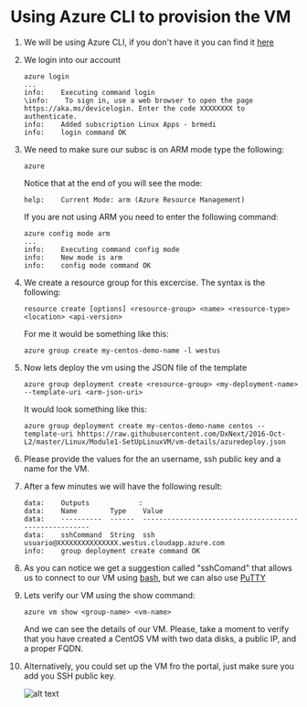 # Using Azure CLI to provision the VM

1. We will be using Azure CLI, if you don't have it you can find it [here](https://azure.microsoft.com/en-us/documentation/articles/xplat-cli-install/)
1. We login into our account
    ```Shell
    azure login
    ...
    info:    Executing command login
    \info:    To sign in, use a web browser to open the page https://aka.ms/devicelogin. Enter the code XXXXXXXX to authenticate.
    info:    Added subscription Linux Apps - brmedi
    info:    login command OK
    ```
1. We need to make sure our subsc is on ARM mode type the following:
    ```Shell
    azure
    ```
    Notice that at the end of you will see the mode:
    ```Shell
    help:    Current Mode: arm (Azure Resource Management)
    ```
    If you are not using ARM you need to enter the following command:
    ```Shell
    azure config mode arm
    ...
    info:    Executing command config mode
    info:    New mode is arm
    info:    config mode command OK
    ```

1. We create a resource group for this excercise. The syntax is the following:
     ```Shell
    resource create [options] <resource-group> <name> <resource-type> <location> <api-version>
    ```
    For me it would be something like this:
    ```Shell
    azure group create my-centos-demo-name -l westus
    ```
1. Now lets deploy the vm using the JSON file of the template
     ```Shell
    azure group deployment create <resource-group> <my-deployment-name> --template-uri <arm-json-uri>
    ```
    It would look something  like this:
    ```Shell
    azure group deployment create my-centos-demo-name centos --template-uri hhttps://raw.githubusercontent.com/DxNext/2016-Oct-L2/master/Linux/Module1-SetUpLinuxVM/vm-details/azuredeploy.json
    ```
1. Please provide the values for the an username, ssh public key and a name for the VM.
1. After a few minutes we will have the following result:
    ```Shell
    data:    Outputs            :
    data:    Name        Type    Value
    data:    ----------  ------  ------------------------------------------------------
    data:    sshCommand  String  ssh usuario@XXXXXXXXXXXXXXX.westus.cloudapp.azure.com
    info:    group deployment create command OK
    ```
1. As you can notice we get a suggestion called "sshComand" that allows us to connect to our VM using [bash](content/01-set-up/03-connect-to-vm-bash.md), but we can also use [PuTTY](content/01-set-up/03-connect-to-vm-putty.md)

1. Lets verify our VM using the show command:
    ```Shell
    azure vm show <group-name> <vm-name>
    ```
    And we can see the details of our VM.
    Please, take a moment to verify that you have created a CentOS VM with two data disks, a public IP, and a proper FQDN. 
1. Alternatively, you could set up the VM fro the portal, just make sure you add you SSH public key.

    ![alt text][set-vm-up]


[set-vm-up]:../../img/set-vm-up.jpg "Fill it up with your info."
